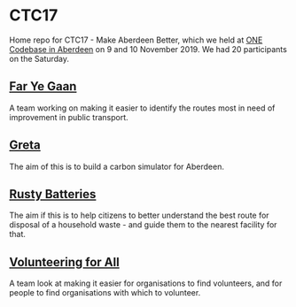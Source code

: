 # CTC17
Home repo for CTC17 - Make Aberdeen Better, which we held at [ONE Codebase in Aberdeen](https://www.thisiscodebase.com/aberdeen1) on 9 and 10 November 2019. We had 20 participants on the Saturday.

## [Far Ye Gaan](https://github.com/CodeTheCity/far_ye_gaan)
A team working on making it easier to identify the routes most in need of improvement in public transport.

## [Greta](https://github.com/CodeTheCity/greta)
The aim of this is to build a carbon simulator for Aberdeen.

## [Rusty Batteries](https://github.com/CodeTheCity/rusty_batteries)
The aim if this is to help citizens to better understand the best route for disposal of a household waste - and guide them to the nearest facility for that.

## [Volunteering for All](https://github.com/CodeTheCity/volunteering_for_all)
A team look at making it easier for organisations to find volunteers, and for people to find organisations with which to volunteer.

